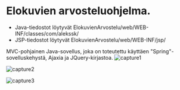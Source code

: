 # Elokuvien arvosteluohjelma.

 * Java-tiedostot löytyvät ElokuvienArvostelu/web/WEB-INF/classes/com/alekssk/
 * JSP-tiedostot löytyvät ElokuvienArvostelu/web/WEB-INF/jsp/

MVC-pohjainen Java-sovellus, joka on toteutettu käyttäen "Spring"-sovelluskehystä, Ajaxia ja JQuery-kirjastoa.
![capture1](https://cloud.githubusercontent.com/assets/7591920/14819931/fffd5b0a-0bcc-11e6-8d7f-2120b5a43da1.PNG)


![capture2](https://cloud.githubusercontent.com/assets/7591920/14820070/964b959a-0bcd-11e6-8ff6-b7025c18b070.PNG)


![capture3](https://cloud.githubusercontent.com/assets/7591920/14820072/97c7fb02-0bcd-11e6-9419-a7f6fecb0cf2.PNG)
